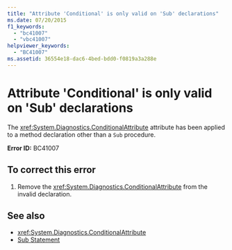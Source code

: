 ```yaml
---
title: "Attribute 'Conditional' is only valid on 'Sub' declarations"
ms.date: 07/20/2015
f1_keywords: 
  - "bc41007"
  - "vbc41007"
helpviewer_keywords: 
  - "BC41007"
ms.assetid: 36554e18-dac6-4bed-bdd0-f0819a3a288e
---
```

# Attribute 'Conditional' is only valid on 'Sub' declarations
The <xref:System.Diagnostics.ConditionalAttribute> attribute has been applied to a method declaration other than a `Sub` procedure.  
  
 **Error ID:** BC41007  
  
## To correct this error  
  
1. Remove the <xref:System.Diagnostics.ConditionalAttribute> from the invalid declaration.  
  
## See also

- <xref:System.Diagnostics.ConditionalAttribute>
- [Sub Statement](../../visual-basic/language-reference/statements/sub-statement.md)
